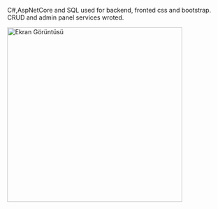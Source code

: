 C#,AspNetCore and SQL used for backend, fronted css and bootstrap.  <br>
CRUD and admin panel services wroted.


<img src="/img/blog.png" alt="Ekran Görüntüsü" width="400" />

